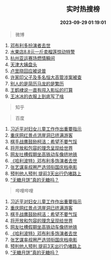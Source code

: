 <div align="center"><h2>实时热搜榜</h2><h4>2023-09-29 01:19:01</h4></div>

> 微博  

1. [邓布利多扮演者去世](https://s.weibo.com/weibo?q=%23%E9%82%93%E5%B8%83%E5%88%A9%E5%A4%9A%E6%89%AE%E6%BC%94%E8%80%85%E5%8E%BB%E4%B8%96%23&t=31&band_rank=1&Refer=top)<br />
2. [水果店8.8元一斤卖榴莲惊动特警](https://s.weibo.com/weibo?q=%23%E6%B0%B4%E6%9E%9C%E5%BA%978.8%E5%85%83%E4%B8%80%E6%96%A4%E5%8D%96%E6%A6%B4%E8%8E%B2%E6%83%8A%E5%8A%A8%E7%89%B9%E8%AD%A6%23&t=31&band_rank=2&Refer=top)<br />
3. [杭州亚运赛场燃情瞬间](https://s.weibo.com/weibo?q=%23%E6%9D%AD%E5%B7%9E%E4%BA%9A%E8%BF%90%E8%B5%9B%E5%9C%BA%E7%87%83%E6%83%85%E7%9E%AC%E9%97%B4%23&t=31&band_rank=3&Refer=top)<br />
4. [天津大姨盘头](https://s.weibo.com/weibo?q=%E5%A4%A9%E6%B4%A5%E5%A4%A7%E5%A7%A8%E7%9B%98%E5%A4%B4&t=31&band_rank=4&Refer=top)<br />
5. [卢昱晓回应被说普](https://s.weibo.com/weibo?q=%23%E5%8D%A2%E6%98%B1%E6%99%93%E5%9B%9E%E5%BA%94%E8%A2%AB%E8%AF%B4%E6%99%AE%23&t=31&band_rank=5&Refer=top)<br />
6. [许家印父子及多名恒大高管涉案被查](https://s.weibo.com/weibo?q=%23%E8%AE%B8%E5%AE%B6%E5%8D%B0%E7%88%B6%E5%AD%90%E5%8F%8A%E5%A4%9A%E5%90%8D%E6%81%92%E5%A4%A7%E9%AB%98%E7%AE%A1%E6%B6%89%E6%A1%88%E8%A2%AB%E6%9F%A5%23&t=31&band_rank=6&Refer=top)<br />
7. [别人的是简历马龙的是繁历](https://s.weibo.com/weibo?q=%23%E5%88%AB%E4%BA%BA%E7%9A%84%E6%98%AF%E7%AE%80%E5%8E%86%E9%A9%AC%E9%BE%99%E7%9A%84%E6%98%AF%E7%B9%81%E5%8E%86%23&t=31&band_rank=7&Refer=top)<br />
8. [王鹤棣说一直有闯入影坛的打算](https://s.weibo.com/weibo?q=%E7%8E%8B%E9%B9%A4%E6%A3%A3%E8%AF%B4%E4%B8%80%E7%9B%B4%E6%9C%89%E9%97%AF%E5%85%A5%E5%BD%B1%E5%9D%9B%E7%9A%84%E6%89%93%E7%AE%97&t=31&band_rank=8&Refer=top)<br />
9. [王冰冰的衣服上到底写了啥](https://s.weibo.com/weibo?q=%23%E7%8E%8B%E5%86%B0%E5%86%B0%E7%9A%84%E8%A1%A3%E6%9C%8D%E4%B8%8A%E5%88%B0%E5%BA%95%E5%86%99%E4%BA%86%E5%95%A5%23&t=31&band_rank=9&Refer=top)<br />

> 知乎  


> 百度  

1. [习近平对妇女儿童工作作出重要指示](https://www.baidu.com/s?wd=%E4%B9%A0%E8%BF%91%E5%B9%B3%E5%AF%B9%E5%A6%87%E5%A5%B3%E5%84%BF%E7%AB%A5%E5%B7%A5%E4%BD%9C%E4%BD%9C%E5%87%BA%E9%87%8D%E8%A6%81%E6%8C%87%E7%A4%BA&sa=fyb_news&rsv_dl=fyb_news)<br />
2. [重庆网红景点洪崖洞已挤满游客](https://www.baidu.com/s?wd=%E9%87%8D%E5%BA%86%E7%BD%91%E7%BA%A2%E6%99%AF%E7%82%B9%E6%B4%AA%E5%B4%96%E6%B4%9E%E5%B7%B2%E6%8C%A4%E6%BB%A1%E6%B8%B8%E5%AE%A2&sa=fyb_news&rsv_dl=fyb_news)<br />
3. [棋手战鹰鼓励柯洁：希望不要气馁](https://www.baidu.com/s?wd=%E6%A3%8B%E6%89%8B%E6%88%98%E9%B9%B0%E9%BC%93%E5%8A%B1%E6%9F%AF%E6%B4%81%EF%BC%9A%E5%B8%8C%E6%9C%9B%E4%B8%8D%E8%A6%81%E6%B0%94%E9%A6%81&sa=fyb_news&rsv_dl=fyb_news)<br />
4. [将开放和包容的理念呈现给世界](https://www.baidu.com/s?wd=%E5%B0%86%E5%BC%80%E6%94%BE%E5%92%8C%E5%8C%85%E5%AE%B9%E7%9A%84%E7%90%86%E5%BF%B5%E5%91%88%E7%8E%B0%E7%BB%99%E4%B8%96%E7%95%8C&sa=fyb_news&rsv_dl=fyb_news)<br />
5. [网友吐槽假期坐高铁动车像挤地铁](https://www.baidu.com/s?wd=%E7%BD%91%E5%8F%8B%E5%90%90%E6%A7%BD%E5%81%87%E6%9C%9F%E5%9D%90%E9%AB%98%E9%93%81%E5%8A%A8%E8%BD%A6%E5%83%8F%E6%8C%A4%E5%9C%B0%E9%93%81&sa=fyb_news&rsv_dl=fyb_news)<br />
6. [《哈利波特》邓布利多饰演者去世](https://www.baidu.com/s?wd=%E3%80%8A%E5%93%88%E5%88%A9%E6%B3%A2%E7%89%B9%E3%80%8B%E9%82%93%E5%B8%83%E5%88%A9%E5%A4%9A%E9%A5%B0%E6%BC%94%E8%80%85%E5%8E%BB%E4%B8%96&sa=fyb_news&rsv_dl=fyb_news)<br />
7. [张艺谋率叔圈严选领衔国庆档电影](https://www.baidu.com/s?wd=%E5%BC%A0%E8%89%BA%E8%B0%8B%E7%8E%87%E5%8F%94%E5%9C%88%E4%B8%A5%E9%80%89%E9%A2%86%E8%A1%94%E5%9B%BD%E5%BA%86%E6%A1%A3%E7%94%B5%E5%BD%B1&sa=fyb_news&rsv_dl=fyb_news)<br />
8. [预判他人预判 提前3天出行仍堵路上](https://www.baidu.com/s?wd=%E9%A2%84%E5%88%A4%E4%BB%96%E4%BA%BA%E9%A2%84%E5%88%A4+%E6%8F%90%E5%89%8D3%E5%A4%A9%E5%87%BA%E8%A1%8C%E4%BB%8D%E5%A0%B5%E8%B7%AF%E4%B8%8A&sa=fyb_news&rsv_dl=fyb_news)<br />
9. [“无糖月饼”真的无糖吗？](https://www.baidu.com/s?wd=%E2%80%9C%E6%97%A0%E7%B3%96%E6%9C%88%E9%A5%BC%E2%80%9D%E7%9C%9F%E7%9A%84%E6%97%A0%E7%B3%96%E5%90%97%EF%BC%9F&sa=fyb_news&rsv_dl=fyb_news)<br />

> 哔哩哔哩  

1. [习近平对妇女儿童工作作出重要指示](https://www.baidu.com/s?wd=%E4%B9%A0%E8%BF%91%E5%B9%B3%E5%AF%B9%E5%A6%87%E5%A5%B3%E5%84%BF%E7%AB%A5%E5%B7%A5%E4%BD%9C%E4%BD%9C%E5%87%BA%E9%87%8D%E8%A6%81%E6%8C%87%E7%A4%BA&sa=fyb_news&rsv_dl=fyb_news)<br />
2. [重庆网红景点洪崖洞已挤满游客](https://www.baidu.com/s?wd=%E9%87%8D%E5%BA%86%E7%BD%91%E7%BA%A2%E6%99%AF%E7%82%B9%E6%B4%AA%E5%B4%96%E6%B4%9E%E5%B7%B2%E6%8C%A4%E6%BB%A1%E6%B8%B8%E5%AE%A2&sa=fyb_news&rsv_dl=fyb_news)<br />
3. [棋手战鹰鼓励柯洁：希望不要气馁](https://www.baidu.com/s?wd=%E6%A3%8B%E6%89%8B%E6%88%98%E9%B9%B0%E9%BC%93%E5%8A%B1%E6%9F%AF%E6%B4%81%EF%BC%9A%E5%B8%8C%E6%9C%9B%E4%B8%8D%E8%A6%81%E6%B0%94%E9%A6%81&sa=fyb_news&rsv_dl=fyb_news)<br />
4. [将开放和包容的理念呈现给世界](https://www.baidu.com/s?wd=%E5%B0%86%E5%BC%80%E6%94%BE%E5%92%8C%E5%8C%85%E5%AE%B9%E7%9A%84%E7%90%86%E5%BF%B5%E5%91%88%E7%8E%B0%E7%BB%99%E4%B8%96%E7%95%8C&sa=fyb_news&rsv_dl=fyb_news)<br />
5. [网友吐槽假期坐高铁动车像挤地铁](https://www.baidu.com/s?wd=%E7%BD%91%E5%8F%8B%E5%90%90%E6%A7%BD%E5%81%87%E6%9C%9F%E5%9D%90%E9%AB%98%E9%93%81%E5%8A%A8%E8%BD%A6%E5%83%8F%E6%8C%A4%E5%9C%B0%E9%93%81&sa=fyb_news&rsv_dl=fyb_news)<br />
6. [《哈利波特》邓布利多饰演者去世](https://www.baidu.com/s?wd=%E3%80%8A%E5%93%88%E5%88%A9%E6%B3%A2%E7%89%B9%E3%80%8B%E9%82%93%E5%B8%83%E5%88%A9%E5%A4%9A%E9%A5%B0%E6%BC%94%E8%80%85%E5%8E%BB%E4%B8%96&sa=fyb_news&rsv_dl=fyb_news)<br />
7. [张艺谋率叔圈严选领衔国庆档电影](https://www.baidu.com/s?wd=%E5%BC%A0%E8%89%BA%E8%B0%8B%E7%8E%87%E5%8F%94%E5%9C%88%E4%B8%A5%E9%80%89%E9%A2%86%E8%A1%94%E5%9B%BD%E5%BA%86%E6%A1%A3%E7%94%B5%E5%BD%B1&sa=fyb_news&rsv_dl=fyb_news)<br />
8. [预判他人预判 提前3天出行仍堵路上](https://www.baidu.com/s?wd=%E9%A2%84%E5%88%A4%E4%BB%96%E4%BA%BA%E9%A2%84%E5%88%A4+%E6%8F%90%E5%89%8D3%E5%A4%A9%E5%87%BA%E8%A1%8C%E4%BB%8D%E5%A0%B5%E8%B7%AF%E4%B8%8A&sa=fyb_news&rsv_dl=fyb_news)<br />
9. [“无糖月饼”真的无糖吗？](https://www.baidu.com/s?wd=%E2%80%9C%E6%97%A0%E7%B3%96%E6%9C%88%E9%A5%BC%E2%80%9D%E7%9C%9F%E7%9A%84%E6%97%A0%E7%B3%96%E5%90%97%EF%BC%9F&sa=fyb_news&rsv_dl=fyb_news)<br />
